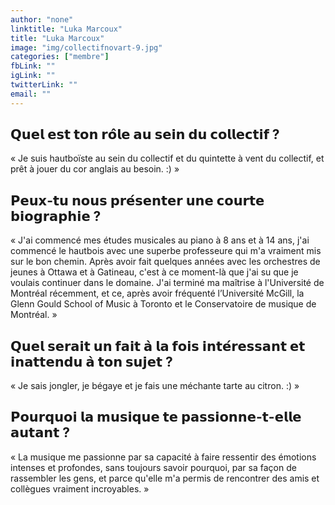 ```yaml
---
author: "none"
linktitle: "Luka Marcoux"
title: "Luka Marcoux"
image: "img/collectifnovart-9.jpg"
categories: ["membre"]
fbLink: ""
igLink: ""
twitterLink: ""
email: ""
---
```


## 𝗤𝘂𝗲𝗹 𝗲𝘀𝘁 𝘁𝗼𝗻 𝗿𝗼̂𝗹𝗲 𝗮𝘂 𝘀𝗲𝗶𝗻 𝗱𝘂 𝗰𝗼𝗹𝗹𝗲𝗰𝘁𝗶𝗳 ?
« Je suis hautboïste au sein du collectif et du quintette à vent du collectif, et prêt à jouer du cor anglais au besoin. :) »
## 𝗣𝗲𝘂𝘅-𝘁𝘂 𝗻𝗼𝘂𝘀 𝗽𝗿𝗲́𝘀𝗲𝗻𝘁𝗲𝗿 𝘂𝗻𝗲 𝗰𝗼𝘂𝗿𝘁𝗲 𝗯𝗶𝗼𝗴𝗿𝗮𝗽𝗵𝗶𝗲 ?
« J'ai commencé mes études musicales au piano à 8 ans et à 14 ans, j'ai commencé le hautbois avec une superbe professeure qui m'a vraiment mis sur le bon chemin. Après avoir fait quelques années avec les orchestres de jeunes à Ottawa et à Gatineau, c'est à ce moment-là que j'ai su que je voulais continuer dans le domaine. J'ai terminé ma maîtrise à l'Université de Montréal récemment, et ce, après avoir fréquenté l’Université McGill, la Glenn Gould School of Music à Toronto et le Conservatoire de musique de Montréal. »
## 𝗤𝘂𝗲𝗹 𝘀𝗲𝗿𝗮𝗶𝘁 𝘂𝗻 𝗳𝗮𝗶𝘁 𝗮̀ 𝗹𝗮 𝗳𝗼𝗶𝘀 𝗶𝗻𝘁𝗲́𝗿𝗲𝘀𝘀𝗮𝗻𝘁 𝗲𝘁 𝗶𝗻𝗮𝘁𝘁𝗲𝗻𝗱𝘂 𝗮̀ 𝘁𝗼𝗻 𝘀𝘂𝗷𝗲𝘁 ? 
« Je sais jongler, je bégaye et je fais une méchante tarte au citron. :) »
## 𝗣𝗼𝘂𝗿𝗾𝘂𝗼𝗶 𝗹𝗮 𝗺𝘂𝘀𝗶𝗾𝘂𝗲 𝘁𝗲 𝗽𝗮𝘀𝘀𝗶𝗼𝗻𝗻𝗲-𝘁-𝗲𝗹𝗹𝗲 𝗮𝘂𝘁𝗮𝗻𝘁 ?
« La musique me passionne par sa capacité à faire ressentir des émotions intenses et profondes, sans toujours savoir pourquoi, par sa façon de rassembler les gens, et parce qu'elle m'a permis de rencontrer des amis et collègues vraiment incroyables. »